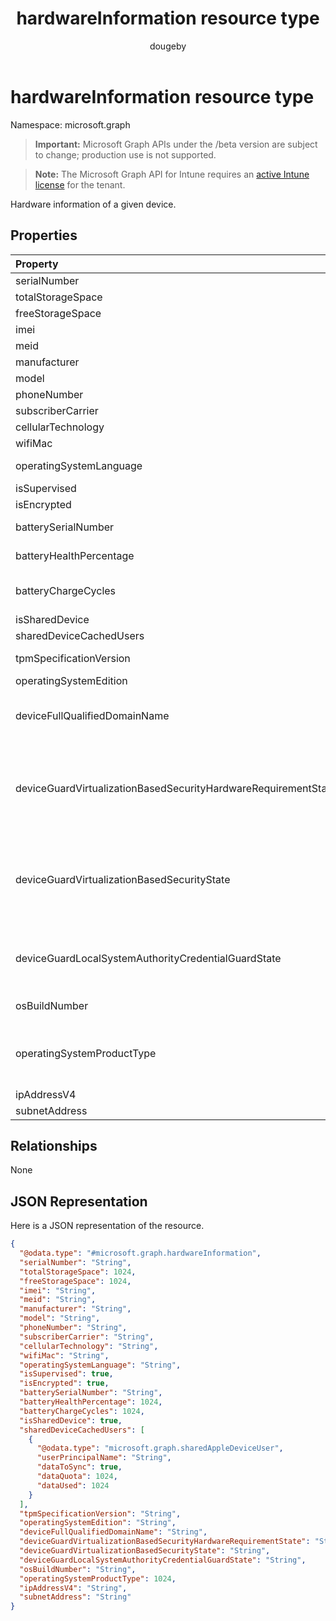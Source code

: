 ﻿---
title: "hardwareInformation resource type"
description: "Hardware information of a given device."
author: "dougeby"
localization_priority: Normal
ms.prod: "intune"
doc_type: resourcePageType
---

# hardwareInformation resource type

Namespace: microsoft.graph

> **Important:** Microsoft Graph APIs under the /beta version are subject to change; production use is not supported.

> **Note:** The Microsoft Graph API for Intune requires an [active Intune license](https://go.microsoft.com/fwlink/?linkid=839381) for the tenant.

Hardware information of a given device.

## Properties

| Property                                                       | Type                                                                                                                                                            | Description                                                                                                                                                                                                      |
| :------------------------------------------------------------- | :-------------------------------------------------------------------------------------------------------------------------------------------------------------- | :--------------------------------------------------------------------------------------------------------------------------------------------------------------------------------------------------------------- |
| serialNumber                                                   | String                                                                                                                                                          | Serial number.                                                                                                                                                                                                   |
| totalStorageSpace                                              | Int64                                                                                                                                                           | Total storage space of the device.                                                                                                                                                                               |
| freeStorageSpace                                               | Int64                                                                                                                                                           | Free storage space of the device.                                                                                                                                                                                |
| imei                                                           | String                                                                                                                                                          | IMEI                                                                                                                                                                                                             |
| meid                                                           | String                                                                                                                                                          | MEID                                                                                                                                                                                                             |
| manufacturer                                                   | String                                                                                                                                                          | Manufacturer of the device                                                                                                                                                                                       |
| model                                                          | String                                                                                                                                                          | Model of the device                                                                                                                                                                                              |
| phoneNumber                                                    | String                                                                                                                                                          | Phone number of the device                                                                                                                                                                                       |
| subscriberCarrier                                              | String                                                                                                                                                          | Subscriber carrier of the device                                                                                                                                                                                 |
| cellularTechnology                                             | String                                                                                                                                                          | Cellular technology of the device                                                                                                                                                                                |
| wifiMac                                                        | String                                                                                                                                                          | WiFi MAC address of the device                                                                                                                                                                                   |
| operatingSystemLanguage                                        | String                                                                                                                                                          | Operating system language of the device                                                                                                                                                                          |
| isSupervised                                                   | Boolean                                                                                                                                                         | Supervised mode of the device                                                                                                                                                                                    |
| isEncrypted                                                    | Boolean                                                                                                                                                         | Encryption status of the device                                                                                                                                                                                  |
| batterySerialNumber                                            | String                                                                                                                                                          | The serial number of the device’s current battery                                                                                                                                                                |
| batteryHealthPercentage                                        | Int32                                                                                                                                                           | The device’s current battery’s health percentage. Valid values 0 to 100                                                                                                                                          |
| batteryChargeCycles                                            | Int32                                                                                                                                                           | The number of charge cycles the device’s current battery has gone through. Valid values 0 to 2147483647                                                                                                          |
| isSharedDevice                                                 | Boolean                                                                                                                                                         | Shared iPad                                                                                                                                                                                                      |
| sharedDeviceCachedUsers                                        | [sharedAppleDeviceUser](../resources/intune-devices-sharedappledeviceuser.md) collection                                                                        | All users on the shared Apple device                                                                                                                                                                             |
| tpmSpecificationVersion                                        | String                                                                                                                                                          | String that specifies the specification version.                                                                                                                                                                 |
| operatingSystemEdition                                         | String                                                                                                                                                          | String that specifies the OS edition.                                                                                                                                                                            |
| deviceFullQualifiedDomainName                                  | String                                                                                                                                                          | Returns the fully qualified domain name of the device (if any). If the device is not domain-joined, it returns an empty string.                                                                                  |
| deviceGuardVirtualizationBasedSecurityHardwareRequirementState | [deviceGuardVirtualizationBasedSecurityHardwareRequirementState](../resources/intune-devices-deviceguardvirtualizationbasedsecurityhardwarerequirementstate.md) | Virtualization-based security hardware requirement status. Possible values are: `meetHardwareRequirements`, `secureBootRequired`, `dmaProtectionRequired`, `hyperVNotSupportedForGuestVM`, `hyperVNotAvailable`. |
| deviceGuardVirtualizationBasedSecurityState                    | [deviceGuardVirtualizationBasedSecurityState](../resources/intune-devices-deviceguardvirtualizationbasedsecuritystate.md)                                       | Virtualization-based security status. . Possible values are: `running`, `rebootRequired`, `require64BitArchitecture`, `notLicensed`, `notConfigured`, `doesNotMeetHardwareRequirements`, `other`.                |
| deviceGuardLocalSystemAuthorityCredentialGuardState            | [deviceGuardLocalSystemAuthorityCredentialGuardState](../resources/intune-devices-deviceguardlocalsystemauthoritycredentialguardstate.md)                       | Local System Authority (LSA) credential guard status. . Possible values are: `running`, `rebootRequired`, `notLicensed`, `notConfigured`, `virtualizationBasedSecurityNotRunning`.                               |
| osBuildNumber                                                  | String                                                                                                                                                          | Operating System Build Number on Android device                                                                                                                                                                  |
| operatingSystemProductType                                     | Int32                                                                                                                                                           | Int that specifies the Windows Operating System ProductType. More details here https://go.microsoft.com/fwlink/?linkid=2126950. Valid values 0 to 2147483647                                                     |
| ipAddressV4                                                    | String                                                                                                                                                          | IPAddressV4                                                                                                                                                                                                      |
| subnetAddress                                                  | String                                                                                                                                                          | SubnetAddress                                                                                                                                                                                                    |

## Relationships

None

## JSON Representation

Here is a JSON representation of the resource.

<!-- {
  "blockType": "resource",
  "@odata.type": "microsoft.graph.hardwareInformation"
}
-->

```json
{
  "@odata.type": "#microsoft.graph.hardwareInformation",
  "serialNumber": "String",
  "totalStorageSpace": 1024,
  "freeStorageSpace": 1024,
  "imei": "String",
  "meid": "String",
  "manufacturer": "String",
  "model": "String",
  "phoneNumber": "String",
  "subscriberCarrier": "String",
  "cellularTechnology": "String",
  "wifiMac": "String",
  "operatingSystemLanguage": "String",
  "isSupervised": true,
  "isEncrypted": true,
  "batterySerialNumber": "String",
  "batteryHealthPercentage": 1024,
  "batteryChargeCycles": 1024,
  "isSharedDevice": true,
  "sharedDeviceCachedUsers": [
    {
      "@odata.type": "microsoft.graph.sharedAppleDeviceUser",
      "userPrincipalName": "String",
      "dataToSync": true,
      "dataQuota": 1024,
      "dataUsed": 1024
    }
  ],
  "tpmSpecificationVersion": "String",
  "operatingSystemEdition": "String",
  "deviceFullQualifiedDomainName": "String",
  "deviceGuardVirtualizationBasedSecurityHardwareRequirementState": "String",
  "deviceGuardVirtualizationBasedSecurityState": "String",
  "deviceGuardLocalSystemAuthorityCredentialGuardState": "String",
  "osBuildNumber": "String",
  "operatingSystemProductType": 1024,
  "ipAddressV4": "String",
  "subnetAddress": "String"
}
```
